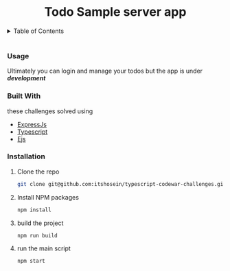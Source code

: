 <center>
  

  <h1 align="center">Todo Sample server app</h1>

</center>

<details>
  <summary>Table of Contents</summary>
  <ol>
    <li><a href="#usage">Usage</a></li>
    <li><a href="#built-with">Built With</a></li>
    <li><a href="#installation">Installation</a></li>
  </ol>
</details>
<br/>

### Usage

<div id="usage"></div>

Ultimately you can login and manage your todos but the app is under ***development***


### Built With

<div id="built-with"></div>

these challenges solved using 

- [ExpressJs](https://expressjs.com/)
- [Typescript](https://styled-components.com/)
- [Ejs](https://ejs.co/)

### Installation

<div id="installation"></div>

1. Clone the repo

   ```sh
   git clone git@github.com:itshosein/typescript-codewar-challenges.git
   ```

2. Install NPM packages
   ```sh
   npm install
   ```
3. build the project

   ```sh
   npm run build
   ```
4. run the main script

   ```sh
   npm start
   ```

